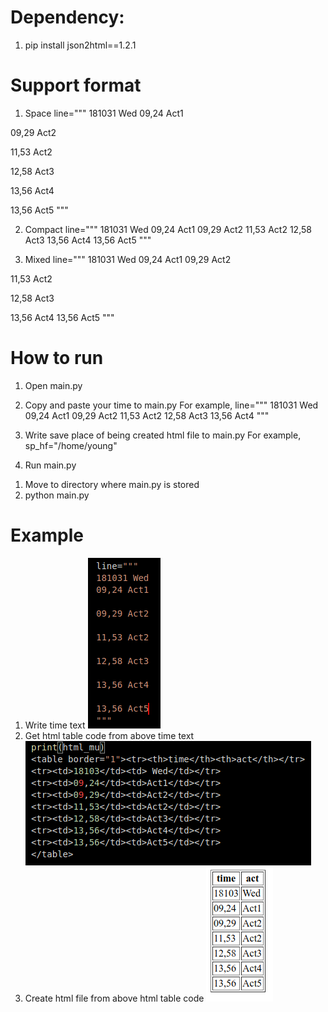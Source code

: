 # Dependency:
1. pip install json2html==1.2.1

# Support format
1. Space
line="""
181031 Wed
09,24 Act1

09,29 Act2

11,53 Act2

12,58 Act3

13,56 Act4

13,56 Act5
"""

2. Compact
line="""
181031 Wed
09,24 Act1
09,29 Act2
11,53 Act2
12,58 Act3
13,56 Act4
13,56 Act5
"""

3. Mixed
line="""
181031 Wed
09,24 Act1
09,29 Act2

11,53 Act2

12,58 Act3

13,56 Act4
13,56 Act5
"""

# How to run
1. Open main.py
2. Copy and paste your time to main.py
For example,
line="""
181031 Wed
09,24 Act1
09,29 Act2
11,53 Act2
12,58 Act3
13,56 Act4
"""
3. Write save place of being created html file to main.py
For example,
sp_hf="/home/young"

4. Run main.py
1) Move to directory where main.py is stored
2) python main.py

# Example
1. Write time text
![001_line](https://raw.githubusercontent.com/youngminpark2559/myapp/master/manage/myth/pics/001_line.png)
2. Get html table code from above time text
![002_html_table_code](https://raw.githubusercontent.com/youngminpark2559/myapp/master/manage/myth/pics/002_html_table_code.png)
3. Create html file from above html table code
![003_html](https://raw.githubusercontent.com/youngminpark2559/myapp/master/manage/myth/pics/003_html.png)

